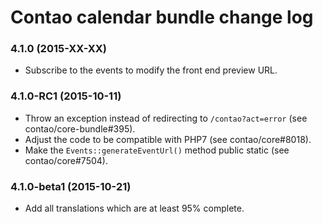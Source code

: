 # Contao calendar bundle change log

### 4.1.0 (2015-XX-XX)

 * Subscribe to the events to modify the front end preview URL.

### 4.1.0-RC1 (2015-10-11)

 * Throw an exception instead of redirecting to `/contao?act=error` (see contao/core-bundle#395).
 * Adjust the code to be compatible with PHP7 (see contao/core#8018).
 * Make the `Events::generateEventUrl()` method public static (see contao/core#7504).

### 4.1.0-beta1 (2015-10-21)

 * Add all translations which are at least 95% complete.
